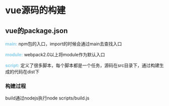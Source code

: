 # vue源码的构建
## vue的package.json
<strong style="color:skyblue">main:</strong> npm包的入口，import的时候会通过main去查找入口

<strong style="color:skyblue">module:</strong> webpack2.0以上将module作为默认入口

<strong style="color:skyblue">script:</strong> 定义了很多脚本，每个脚本都是一个任务，源码在src目录下，通过构建生成的代码在dist下

### 构建过程
build通过nodejs执行node scripts/build.js

